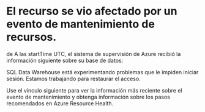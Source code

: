 <properties
    pageTitle="We are sorry, your SQL data warehouse is experiencing issues preventing you to login."
    description="SQL Data Warehouse está experimentando problemas que le impiden iniciar sesión."
    infoBubbleText="SQL Data Warehouse está experimentando problemas que le impiden iniciar sesión."
    service="Microsoft.Sql"
    resource="databases"
    authors="stephbaron"
    ms.author="stbaron"
    articleId="servicehealthinsights-Microsoft.Sql-servers-databases-healthannotation_System_Error_During_Login_DW"
    diagnosticScenario="health_diagnostic"
    selfHelpType="servicehealthinsights"
    cloudEnvironments="public"
    articleTags="healthannotation_System_Error_During_Login_DW,ServiceHealthAutogenerated"
/>

# <a name="your-resource-was-impacted-by-a-resource-health-event"></a>El recurso se vio afectado por un evento de mantenimiento de recursos.

de <!--issueDescription--> A las <!--$startTime-->startTime<!--/$startTime--> UTC, el sistema de supervisión de Azure recibió la información siguiente sobre su base de datos:

SQL Data Warehouse está experimentando problemas que le impiden iniciar sesión. Estamos trabajando para restaurar el acceso.
<!--/issueDescription-->

Use el vínculo siguiente para ver la información más reciente sobre el evento de mantenimiento y obtenga información sobre los pasos recomendados en Azure Resource Health.

